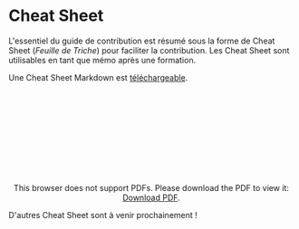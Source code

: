 # Cheat Sheet
<!-- SPDX-License-Identifier: MPL-2.0 -->

L'essentiel du guide de contribution est résumé sous la forme de Cheat Sheet (*Feuille de Triche*) pour faciliter la contribution. Les Cheat Sheet sont utilisables en tant que mémo après une formation. 

Une Cheat Sheet Markdown est [téléchargeable](https://documentation-snds.health-data-hub.fr/files/images/tutoriel_gitlab/2020-03-30_HDH_Cheatsheet-markdown_MLP-2.0.pdf).

<p style="text-align: center;">
<object data="https://documentation-snds.health-data-hub.fr/files/images/tutoriel_gitlab/2020-03-30_HDH_Cheatsheet-markdown_MLP-2.0.pdf" type="application/pdf" width="500px" height="450px">
    <embed src="https://documentation-snds.health-data-hub.fr/files/images/tutoriel_gitlab/2020-03-30_HDH_Cheatsheet-markdown_MLP-2.0.pdf" type="application/pdf">
        <p>This browser does not support PDFs. Please download the PDF to view it: <a href="https://documentation-snds.health-data-hub.fr/files/images/tutoriel_gitlab/2020-03-30_HDH_Cheatsheet-markdown_MLP-2.0.pdf">Download PDF</a>.</p>
    </embed>
</object>
</p>

D'autres Cheat Sheet sont à venir prochainement !